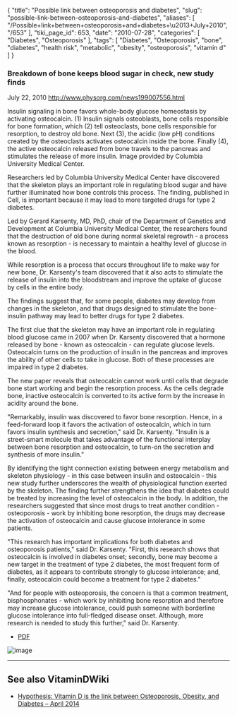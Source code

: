 {
    "title": "Possible link between osteoporosis and diabetes",
    "slug": "possible-link-between-osteoporosis-and-diabetes",
    "aliases": [
        "/Possible+link+between+osteoporosis+and+diabetes+\u2013+July+2010",
        "/653"
    ],
    "tiki_page_id": 653,
    "date": "2010-07-28",
    "categories": [
        "Diabetes",
        "Osteoporosis"
    ],
    "tags": [
        "Diabetes",
        "Osteoporosis",
        "bone",
        "diabetes",
        "health risk",
        "metabolic",
        "obesity",
        "osteoporosis",
        "vitamin d"
    ]
}


### Breakdown of bone keeps blood sugar in check, new study finds

July 22, 2010 http://www.physorg.com/news199007556.html 

Insulin signaling in bone favors whole-body glucose homeostasis by activating osteocalcin. (1) Insulin signals osteoblasts, bone cells responsible for bone formation, which (2) tell osteoclasts, bone cells responsible for resorption, to destroy old bone. Next (3), the acidic (low pH) conditions created by the osteoclasts activates osteocalcin inside the bone. Finally (4), the active osteocalcin released from bone travels to the pancreas and stimulates the release of more insulin. Image provided by Columbia University Medical Center.

Researchers led by Columbia University Medical Center have discovered that the skeleton plays an important role in regulating blood sugar and have further illuminated how bone controls this process. The finding, published in Cell, is important because it may lead to more targeted drugs for type 2 diabetes.

Led by Gerard Karsenty, MD, PhD, chair of the Department of Genetics and Development at Columbia University Medical Center, the researchers found that the destruction of old bone during normal skeletal regrowth - a process known as resorption - is necessary to maintain a healthy level of glucose in the blood.

While resorption is a process that occurs throughout life to make way for new bone, Dr. Karsenty's team discovered that it also acts to stimulate the release of insulin into the bloodstream and improve the uptake of glucose by cells in the entire body.

The findings suggest that, for some people, diabetes may develop from changes in the skeleton, and that drugs designed to stimulate the bone-insulin pathway may lead to better drugs for type 2 diabetes.

The first clue that the skeleton may have an important role in regulating blood glucose came in 2007 when Dr. Karsenty discovered that a hormone released by bone - known as osteocalcin - can regulate glucose levels. Osteocalcin turns on the production of insulin in the pancreas and improves the ability of other cells to take in glucose. Both of these processes are impaired in type 2 diabetes.

The new paper reveals that osteocalcin cannot work until cells that degrade bone start working and begin the resorption process. As the cells degrade bone, inactive osteocalcin is converted to its active form by the increase in acidity around the bone.

"Remarkably, insulin was discovered to favor bone resorption. Hence, in a feed-forward loop it favors the activation of osteocalcin, which in turn favors insulin synthesis and secretion," said Dr. Karsenty. "Insulin is a street-smart molecule that takes advantage of the functional interplay between bone resorption and osteocalcin, to turn-on the secretion and synthesis of more insulin."

By identifying the tight connection existing between energy metabolism and skeleton physiology - in this case between insulin and osteocalcin - this new study further underscores the wealth of physiological function exerted by the skeleton. The finding further strengthens the idea that diabetes could be treated by increasing the level of osteocalcin in the body. In addition, the researchers suggested that since most drugs to treat another condition - osteoporosis - work by inhibiting bone resorption, the drugs may decrease the activation of osteocalcin and cause glucose intolerance in some patients.

"This research has important implications for both diabetes and osteoporosis patients," said Dr. Karsenty. "First, this research shows that osteocalcin is involved in diabetes onset; secondly, bone may become a new target in the treatment of type 2 diabetes, the most frequent form of diabetes, as it appears to contribute strongly to glucose intolerance; and, finally, osteocalcin could become a treatment for type 2 diabetes."

"And for people with osteoporosis, the concern is that a common treatment, bisphosphonates - which work by inhibiting bone resorption and therefore may increase glucose intolerance, could push someone with borderline glucose intolerance into full-fledged disease onset. Although, more research is needed to study this further," said Dr. Karsenty.

* [PDF](http://download.cell.com/pdf/PIIS0092867410006215.pdf?intermediate=true)

<img src="https://d1bk1kqxc0sym.cloudfront.net/attachments/gif/possible-link.gif" alt="image">

---

## See also VitaminDWiki

* [Hypothesis: Vitamin D is the link between Osteoporosis, Obesity, and Diabetes – April 2014](/posts/hypothesis-vitamin-d-is-the-link-between-osteoporosis-obesity-and-diabetes)